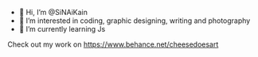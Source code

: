 - 👋 Hi, I’m @SiNAiKain
- 👀 I’m interested in coding, graphic designing, writing and photography
- 🌱 I’m currently learning Js

Check out my work on https://www.behance.net/cheesedoesart 

<!---
SiNAiKain/SiNAiKain is a ✨ special ✨ repository because its `README.md` (this file) appears on your GitHub profile.
You can click the Preview link to take a look at your changes.
--->

